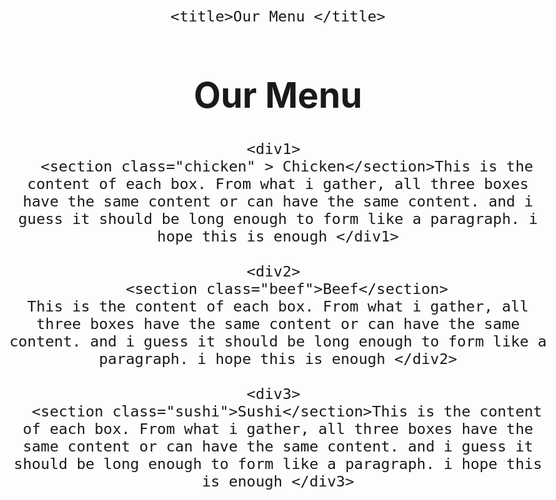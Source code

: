 <!doctype html>
<html>
<head>
    <meta charset="utf-8">
    
    <title>Our Menu </title>
  <style>
  * {
  box-sizing: border-box;
  }
div1,div2,div3 {
     font-family: Helvetica;
     font-size: 16px;
  background-color: gray;
  padding: 0px 10px 10px 10px;
  margin:  10px;

  }
section {text-align: right; border-left: 1px solid black; border-bottom: 1px solid black; margin:  0;font-size: 20px;

}

  .chicken {background-color: pink; font-weight: bolder;
  }
  .beef {background-color: red;font-weight: bolder}
  .sushi {background-color: yellow;font-weight: bolder}
  .row {
  
}

/********** Large devices only **********/
@media (min-width: 992px) {div1,div2,div3{float: left; border: 1px solid black}
div1{width: 31%;}
div2{width: 31%;}
div3{width: 31%;}
}

/********** Medium devices only **********/
@media (min-width: 768px) and (max-width: 991px) {div1,div2,div3{float: left;border: 1px solid black}
div1{width: 47%;}
div2{width: 47%;}
div3{width: 100%;}
}
  body { text-align: center;
  font-size: 28px; }
  </style>
      
</head>
<body>
  <h1>Our Menu</h1>
  <div class="row">
    <div class="row1">
      
    <div1> 
      <section class="chicken" > Chicken</section>This is the content of each box. From what i gather, all three boxes have the same content or can have the same content. and i guess it should be long enough to form like a paragraph. i hope this is enough </div1>
  </div>
  <div class="row2">
    
    <div2> 
      <section class="beef">Beef</section>
    This is the content of each box. From what i gather, all three boxes have the same content or can have the same content. and i guess it should be long enough to form like a paragraph. i hope this is enough </div2>
  </div>
  <div class="row3">
    
    <div3> 
      <section class="sushi">Sushi</section>This is the content of each box. From what i gather, all three boxes have the same content or can have the same content. and i guess it should be long enough to form like a paragraph. i hope this is enough </div3>
  </div>
</div>
</body>
</html>
